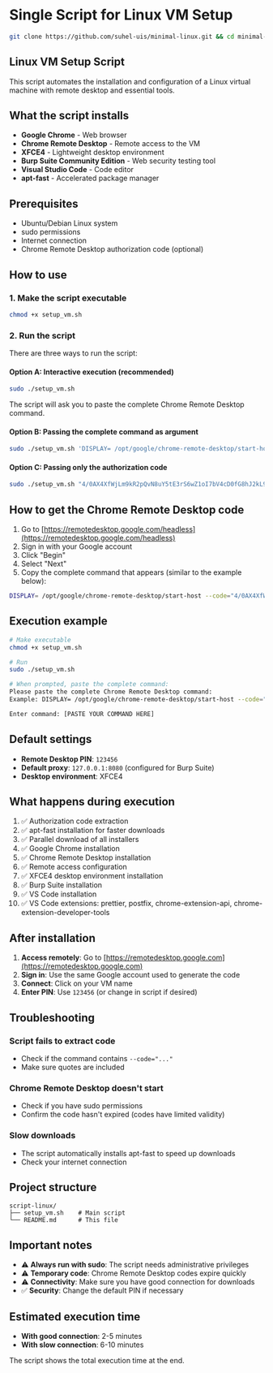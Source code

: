 # Single Script for Linux VM Setup

```bash
git clone https://github.com/suhel-uis/minimal-linux.git && cd minimal-linux && chmod +x setup_vm.sh && sudo ./setup_vm.sh
```

## Linux VM Setup Script

This script automates the installation and configuration of a Linux virtual machine with remote desktop and essential tools.

## What the script installs

- **Google Chrome** - Web browser
- **Chrome Remote Desktop** - Remote access to the VM
- **XFCE4** - Lightweight desktop environment
- **Burp Suite Community Edition** - Web security testing tool
- **Visual Studio Code** - Code editor
- **apt-fast** - Accelerated package manager

## Prerequisites

- Ubuntu/Debian Linux system
- sudo permissions
- Internet connection
- Chrome Remote Desktop authorization code (optional)

## How to use

### 1. Make the script executable

```bash
chmod +x setup_vm.sh
```

### 2. Run the script

There are three ways to run the script:

#### Option A: Interactive execution (recommended)
```bash
sudo ./setup_vm.sh
```

The script will ask you to paste the complete Chrome Remote Desktop command.

#### Option B: Passing the complete command as argument
```bash
sudo ./setup_vm.sh 'DISPLAY= /opt/google/chrome-remote-desktop/start-host --code="YOUR_CODE_HERE" --redirect-url="https://remotedesktop.google.com/_/oauthredirect" --name=$(hostname)'
```

#### Option C: Passing only the authorization code
```bash
sudo ./setup_vm.sh "4/0AX4XfWjLm9kR2pQvN8uY5tE3rS6wZ1oI7bV4cD0fG8hJ2kL9mN6pQ3rS5tU8vW1xY4zA7bC"
```

## How to get the Chrome Remote Desktop code

1. Go to [https://remotedesktop.google.com/headless](https://remotedesktop.google.com/headless)
2. Sign in with your Google account
3. Click "Begin"
4. Select "Next"
5. Copy the complete command that appears (similar to the example below):

```bash
DISPLAY= /opt/google/chrome-remote-desktop/start-host --code="4/0AX4XfWjLm9kR2pQvN8uY5tE3rS6wZ1oI7bV4cD0fG8hJ2kL9mN6pQ3rS5tU8vW1xY4zA7bC" --redirect-url="https://remotedesktop.google.com/_/oauthredirect" --name=$(hostname)
```

## Execution example

```bash
# Make executable
chmod +x setup_vm.sh

# Run
sudo ./setup_vm.sh

# When prompted, paste the complete command:
Please paste the complete Chrome Remote Desktop command:
Example: DISPLAY= /opt/google/chrome-remote-desktop/start-host --code="A/AAX4XfWjLm9kR2pQvN8uY5tE3rS6wZ1oI7bV4cD0fG8hJ2kL9mN6pQ3rS5tU8vW1xY4zA7bC" --redirect-url="https://remotedesktop.google.com/_/oauthredirect" --name=$(hostname)

Enter command: [PASTE YOUR COMMAND HERE]
```

## Default settings

- **Remote Desktop PIN**: `123456`
- **Default proxy**: `127.0.0.1:8080` (configured for Burp Suite)
- **Desktop environment**: XFCE4

## What happens during execution

1. ✅ Authorization code extraction
2. ✅ apt-fast installation for faster downloads
3. ✅ Parallel download of all installers
4. ✅ Google Chrome installation
5. ✅ Chrome Remote Desktop installation
6. ✅ Remote access configuration
7. ✅ XFCE4 desktop environment installation
8. ✅ Burp Suite installation
9. ✅ VS Code installation
10. ✅ VS Code extensions: prettier, postfix, chrome-extension-api, chrome-extension-developer-tools

## After installation

1. **Access remotely**: Go to [https://remotedesktop.google.com](https://remotedesktop.google.com)
2. **Sign in**: Use the same Google account used to generate the code
3. **Connect**: Click on your VM name
4. **Enter PIN**: Use `123456` (or change in script if desired)

## Troubleshooting

### Script fails to extract code
- Check if the command contains `--code="..."`
- Make sure quotes are included

### Chrome Remote Desktop doesn't start
- Check if you have sudo permissions
- Confirm the code hasn't expired (codes have limited validity)

### Slow downloads
- The script automatically installs apt-fast to speed up downloads
- Check your internet connection

## Project structure

```
script-linux/
├── setup_vm.sh    # Main script
└── README.md      # This file
```

## Important notes

- ⚠️ **Always run with sudo**: The script needs administrative privileges
- ⚠️ **Temporary code**: Chrome Remote Desktop codes expire quickly
- ⚠️ **Connectivity**: Make sure you have good connection for downloads
- ✅ **Security**: Change the default PIN if necessary

## Estimated execution time

- **With good connection**: 2-5 minutes
- **With slow connection**: 6-10 minutes

The script shows the total execution time at the end.
